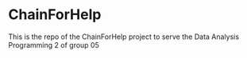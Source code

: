 # ChainForHelp
This is the repo of the ChainForHelp project to serve the Data Analysis Programming 2 of group 05
